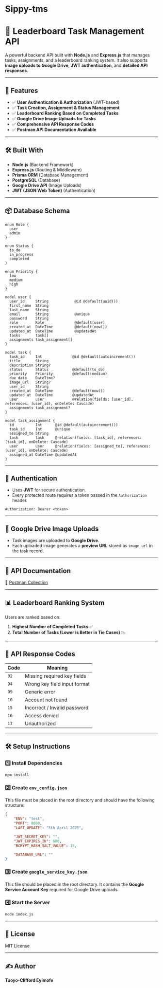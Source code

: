 # Sippy-tms
# 📌 Leaderboard Task Management API

A powerful backend API built with **Node.js** and **Express.js** that manages tasks, assignments, and a leaderboard ranking system. It also supports **image uploads to Google Drive**, **JWT authentication**, and **detailed API responses**.

---

## 🚀 Features

- ✅ **User Authentication & Authorization** (JWT-based)
- ✅ **Task Creation, Assignment & Status Management**
- ✅ **Leaderboard Ranking Based on Completed Tasks**
- ✅ **Google Drive Image Uploads for Tasks**
- ✅ **Comprehensive API Response Codes**
- ✅ **Postman API Documentation Available**

---

## 🛠️ Built With

- **Node.js** (Backend Framework)
- **Express.js** (Routing & Middleware)
- **Prisma ORM** (Database Management)
- **PostgreSQL** (Database)
- **Google Drive API** (Image Uploads)
- **JWT (JSON Web Token)** (Authentication)

---

## 📦 Database Schema

```prisma
enum Role {
  user
  admin
}

enum Status {
  to_do
  in_progress
  completed
}

enum Priority {
  low
  medium
  high
}

model user {
  user_id     String            @id @default(uuid())
  first_name  String
  last_name   String
  email       String            @unique
  password    String
  role        Role              @default(user)
  created_at  DateTime          @default(now())
  updated_at  DateTime          @updatedAt
  tasks       task[]
  assignments task_assignment[]
}

model task {
  task_id     Int              @id @default(autoincrement())
  title       String
  description String?
  status      Status           @default(to_do)
  priority    Priority         @default(medium)
  due_date    DateTime?
  image_url   String?
  user_id     String
  created_at  DateTime         @default(now())
  updated_at  DateTime         @updatedAt
  user        user             @relation(fields: [user_id], references: [user_id], onDelete: Cascade)
  assignments task_assignment?
}

model task_assignment {
  id          Int      @id @default(autoincrement())
  task_id     Int      @unique
  assigned_to String
  task        task     @relation(fields: [task_id], references: [task_id], onDelete: Cascade)
  user        user     @relation(fields: [assigned_to], references: [user_id], onDelete: Cascade)
  assigned_at DateTime @updatedAt
}
```

---

## 🔐 Authentication

- Uses **JWT** for secure authentication.
- Every protected route requires a token passed in the `Authorization` header.

```
Authorization: Bearer <token>
```

---

## 📁 Google Drive Image Uploads

- Task images are uploaded to **Google Drive**.
- Each uploaded image generates a **preview URL** stored as `image_url` in the task record.

---

## 📑 API Documentation

📌 [Postman Collection](https://documenter.getpostman.com/view/15065406/2sB2cUAhnp)

---

## 📊 Leaderboard Ranking System

Users are ranked based on:
1. **Highest Number of Completed Tasks** ✅
2. **Total Number of Tasks (Lower is Better in Tie Cases)** 📉

---

## 📡 API Response Codes

| Code | Meaning                               |
|------|----------------------------------------|
| `02` | Missing required key fields            |
| `04` | Wrong key field input format           |
| `09` | Generic error                          |
| `10` | Account not found                      |
| `15` | Incorrect / Invalid password           |
| `16` | Access denied                          |
| `17` | Unauthorized                           |

---

## 🛠️ Setup Instructions

### 1️⃣ Install Dependencies
```bash
npm install
```

### 2️⃣ Create `env_config.json`
This file must be placed in the root directory and should have the following structure:
```json
{
    "ENV": "test",
    "PORT": 8000,
    "LAST_UPDATE": "5th April 2025",

    "JWT_SECRET_KEY": "",
    "JWT_EXPIRES_IN": 600,
    "BCRYPT_HASH_SALT_VALUE": 15,

    "DATABASE_URL": ""
}
```

### 3️⃣ Create `google_service_key.json`
This file should be placed in the root directory. It contains the **Google Service Account Key** required for Google Drive uploads.

### 4️⃣ Start the Server
```bash
node index.js
```

---

## 📄 License

MIT License

---

## ✍️ Author

**Tuoyo-Clifford Eyimofe**  


